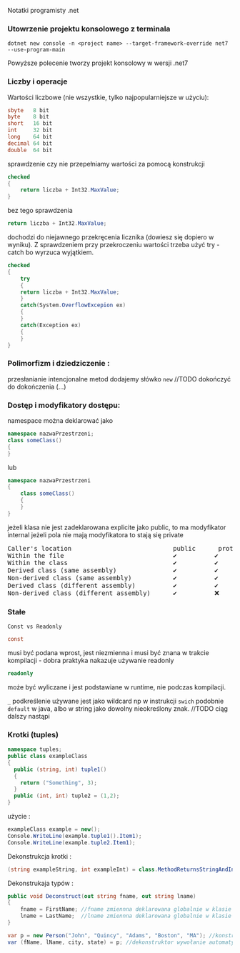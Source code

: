 Notatki programisty .net

### Utowrzenie projektu konsolowego z terminala
```console
dotnet new console -n <project name> --target-framework-override net7 --use-program-main
```
Powyższe polecenie tworzy projekt konsolowy w wersji .net7

### Liczby i operacje

Wartości liczbowe (nie wszystkie, tylko najpopularniejsze w użyciu):
```C#
sbyte   8 bit
byte    8 bit
short   16 bit
int     32 bit
long    64 bit
decimal 64 bit
double  64 bit
```

sprawdzenie czy nie przepełniamy wartości za pomocą konstrukcji
```C#
checked
{
    return liczba + Int32.MaxValue;
}
```
bez tego sprawdzenia 
```C#
return liczba + Int32.MaxValue;
```

dochodzi do niejawnego przekręcenia licznika (dowiesz się dopiero w wyniku).
Z sprawdzeniem przy przekroczeniu wartości trzeba użyć try - catch bo wyrzuca wyjątkiem.
```C#
checked
{
    try 
    {
    return liczba + Int32.MaxValue;
    }
    catch(System.OverflowExcepion ex)
    {
    }
    catch(Exception ex)
    {
    }
}
```

### Polimorfizm i dziedziczenie :

przesłanianie intencjonalne metod dodajemy słówko <code>new</code> //TODO dokończyć
<br>
do dokończenia (...)

### Dostęp i modyfikatory dostępu:

namespace można deklarować jako
```C#
namespace nazwaPrzestrzeni;
class someClass()
{
}
```
lub
```C#
namespace nazwaPrzestrzeni
{
    class someClass()
    {
    }
}
```
jeżeli klasa nie jest zadeklarowana explicite jako public, to ma modyfikator internal
jeżeli pola nie mają modyfikatora to stają się private

<pre>
Caller's location                           public      protected internal      protected   internal    private protected   private     &nbsp;file
Within the file                             ✔️️          ✔️                      ✔️          ✔️          ✔️                  ✔️          ✔️
Within the class                            ✔️️          ✔️                      ✔️          ✔️          ✔️                  ✔️          ❌
Derived class (same assembly)               ✔️          ✔️                      ✔️          ✔️          ✔️                  ❌          ❌
Non-derived class (same assembly)           ✔️          ✔️                      ❌          ✔️          ❌                  ❌          ❌
Derived class (different assembly)          ✔️          ✔️                      ✔️          ❌          ❌                  ❌          ❌
Non-derived class (different assembly)      ✔️          ❌                      ❌          ❌          ❌                  ❌          ❌
</pre>

### Stałe

<code>Const vs Readonly</code>
```C#
const
``` 
musi być podana wprost, jest niezmienna i musi być znana w trakcie kompilacji - dobra praktyka nakazuje używanie readonly
```C#
readonly
```
może być wyliczane i jest podstawiane w runtime, nie podczas kompilacji.

<code>_</code> podkreślenie używane jest jako wildcard np w instrukcji <code>swich</code> podobnie <code>default</code> w java, albo w string jako dowolny nieokreślony znak.
//TODO ciąg dalszy nastąpi

### Krotki (tuples)

```C#
namespace tuples;
public class exampleClass
{
  public (string, int) tuple1()
  {
    return ("Something", 3);
  }
  public (int, int) tuple2 = (1,2);
}
```

użycie :

```C#
exampleClass example = new();
Console.WriteLine(example.tuple1().Item1);
Console.WriteLine(example.tuple2.Item1);
```
Dekonstrukcja krotki :
```C#
(string exampleString, int exampleInt) = class.MethodReturnsStringAndInt();
```

Dekonstrukaja typów :

```C#
public void Deconstruct(out string fname, out string lname)
{
    fname = FirstName; //fname zmiennna deklarowana globalnie w klasie
    lname = LastName;  //lname zmiennna deklarowana globalnie w klasie
}

var p = new Person("John", "Quincy", "Adams", "Boston", "MA"); //konstrukcja obiektu prze konstruktor
var (fName, lName, city, state) = p; //dekonstruktor wywołanie automatyczne po typach zadeklarowanych i ustawienie zmiennych przez "out"
```

